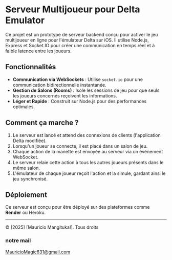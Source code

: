 # Serveur Multijoueur pour Delta Emulator

Ce projet est un prototype de serveur backend conçu pour activer le jeu multijoueur en ligne pour l'émulateur Delta sur iOS. Il utilise Node.js, Express et Socket.IO pour créer une communication en temps réel et à faible latence entre les joueurs.

## Fonctionnalités

- **Communication via WebSockets** : Utilise `socket.io` pour une communication bidirectionnelle instantanée.
- **Gestion de Salons (Rooms)** : Isole les sessions de jeu pour que seuls les joueurs concernés reçoivent les informations.
- **Léger et Rapide** : Construit sur Node.js pour des performances optimales.

## Comment ça marche ?

1.  Le serveur est lancé et attend des connexions de clients (l'application Delta modifiée).
2.  Lorsqu'un joueur se connecte, il est placé dans un salon de jeu.
3.  Chaque action de la manette est envoyée au serveur via un événement WebSocket.
4.  Le serveur relaie cette action à tous les autres joueurs présents dans le même salon.
5.  L'émulateur de chaque joueur reçoit l'action et la simule, gardant ainsi le jeu synchronisé.

## Déploiement

Ce serveur est conçu pour être déployé sur des plateformes comme **Render** ou Heroku.

---
© [2025] [Mauricio Mangituka!]. Tous droits 




### notre mail 

MauricioMagic631@gmail.com

